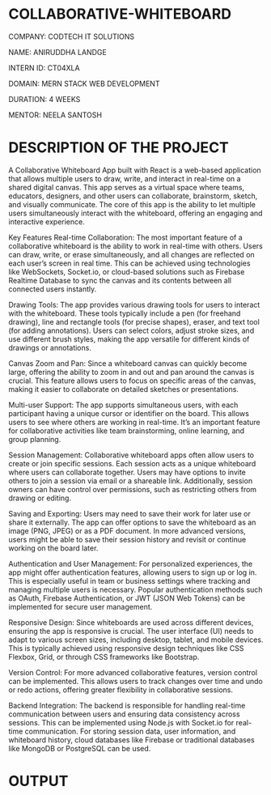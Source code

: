 # COLLABORATIVE-WHITEBOARD

COMPANY: CODTECH IT SOLUTIONS

NAME: ANIRUDDHA LANDGE

INTERN ID: CT04XLA

DOMAIN: MERN STACK WEB DEVELOPMENT

DURATION: 4 WEEKS

MENTOR: NEELA SANTOSH

# DESCRIPTION OF THE PROJECT

A Collaborative Whiteboard App built with React is a web-based application that allows multiple users to draw, write, and interact in real-time on a shared digital canvas. This app serves as a virtual space where teams, educators, designers, and other users can collaborate, brainstorm, sketch, and visually communicate. The core of this app is the ability to let multiple users simultaneously interact with the whiteboard, offering an engaging and interactive experience.

Key Features
Real-time Collaboration: The most important feature of a collaborative whiteboard is the ability to work in real-time with others. Users can draw, write, or erase simultaneously, and all changes are reflected on each user’s screen in real time. This can be achieved using technologies like WebSockets, Socket.io, or cloud-based solutions such as Firebase Realtime Database to sync the canvas and its contents between all connected users instantly.

Drawing Tools: The app provides various drawing tools for users to interact with the whiteboard. These tools typically include a pen (for freehand drawing), line and rectangle tools (for precise shapes), eraser, and text tool (for adding annotations). Users can select colors, adjust stroke sizes, and use different brush styles, making the app versatile for different kinds of drawings or annotations.

Canvas Zoom and Pan: Since a whiteboard canvas can quickly become large, offering the ability to zoom in and out and pan around the canvas is crucial. This feature allows users to focus on specific areas of the canvas, making it easier to collaborate on detailed sketches or presentations.

Multi-user Support: The app supports simultaneous users, with each participant having a unique cursor or identifier on the board. This allows users to see where others are working in real-time. It’s an important feature for collaborative activities like team brainstorming, online learning, and group planning.

Session Management: Collaborative whiteboard apps often allow users to create or join specific sessions. Each session acts as a unique whiteboard where users can collaborate together. Users may have options to invite others to join a session via email or a shareable link. Additionally, session owners can have control over permissions, such as restricting others from drawing or editing.

Saving and Exporting: Users may need to save their work for later use or share it externally. The app can offer options to save the whiteboard as an image (PNG, JPEG) or as a PDF document. In more advanced versions, users might be able to save their session history and revisit or continue working on the board later.

Authentication and User Management: For personalized experiences, the app might offer authentication features, allowing users to sign up or log in. This is especially useful in team or business settings where tracking and managing multiple users is necessary. Popular authentication methods such as OAuth, Firebase Authentication, or JWT (JSON Web Tokens) can be implemented for secure user management.

Responsive Design: Since whiteboards are used across different devices, ensuring the app is responsive is crucial. The user interface (UI) needs to adapt to various screen sizes, including desktop, tablet, and mobile devices. This is typically achieved using responsive design techniques like CSS Flexbox, Grid, or through CSS frameworks like Bootstrap.

Version Control: For more advanced collaborative features, version control can be implemented. This allows users to track changes over time and undo or redo actions, offering greater flexibility in collaborative sessions.

Backend Integration: The backend is responsible for handling real-time communication between users and ensuring data consistency across sessions. This can be implemented using Node.js with Socket.io for real-time communication. For storing session data, user information, and whiteboard history, cloud databases like Firebase or traditional databases like MongoDB or PostgreSQL can be used.

# OUTPUT
